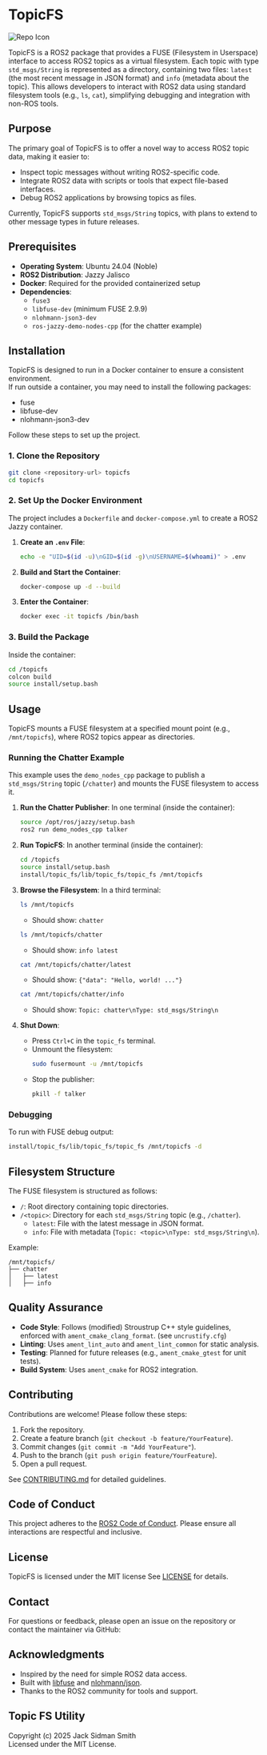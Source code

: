 # TopicFS
![Repo Icon](docs/images/repo_icon.png)

TopicFS is a ROS2 package that provides a FUSE (Filesystem in Userspace) interface to access ROS2 topics as a virtual filesystem. Each topic with type `std_msgs/String` is represented as a directory, containing two files: `latest` (the most recent message in JSON format) and `info` (metadata about the topic). This allows developers to interact with ROS2 data using standard filesystem tools (e.g., `ls`, `cat`), simplifying debugging and integration with non-ROS tools.

## Purpose
The primary goal of TopicFS is to offer a novel way to access ROS2 topic data, making it easier to:
- Inspect topic messages without writing ROS2-specific code.
- Integrate ROS2 data with scripts or tools that expect file-based interfaces.
- Debug ROS2 applications by browsing topics as files.

Currently, TopicFS supports `std_msgs/String` topics, with plans to extend to other message types in future releases.

## Prerequisites
- **Operating System**: Ubuntu 24.04 (Noble)
- **ROS2 Distribution**: Jazzy Jalisco
- **Docker**: Required for the provided containerized setup
- **Dependencies**:
  - `fuse3`
  - `libfuse-dev` (minimum FUSE 2.9.9)
  - `nlohmann-json3-dev`
  - `ros-jazzy-demo-nodes-cpp` (for the chatter example)

## Installation
TopicFS is designed to run in a Docker container to ensure a consistent environment.<br>
If run outside a container, you may need to install the following packages:
  - fuse
  - libfuse-dev
  - nlohmann-json3-dev

Follow these steps to set up the project.

### 1. Clone the Repository
```bash
git clone <repository-url> topicfs
cd topicfs
```

### 2. Set Up the Docker Environment
The project includes a `Dockerfile` and `docker-compose.yml` to create a ROS2 Jazzy container.

1. **Create an `.env` File**:
   ```bash
   echo -e "UID=$(id -u)\nGID=$(id -g)\nUSERNAME=$(whoami)" > .env
   ```

2. **Build and Start the Container**:
   ```bash
   docker-compose up -d --build
   ```

3. **Enter the Container**:
   ```bash
   docker exec -it topicfs /bin/bash
   ```

### 3. Build the Package
Inside the container:
```bash
cd /topicfs
colcon build
source install/setup.bash
```

## Usage
TopicFS mounts a FUSE filesystem at a specified mount point (e.g., `/mnt/topicfs`), where ROS2 topics appear as directories.

### Running the Chatter Example
This example uses the `demo_nodes_cpp` package to publish a `std_msgs/String` topic (`/chatter`) and mounts the FUSE filesystem to access it.

1. **Run the Chatter Publisher**:
   In one terminal (inside the container):
   ```bash
   source /opt/ros/jazzy/setup.bash
   ros2 run demo_nodes_cpp talker
   ```

2. **Run TopicFS**:
   In another terminal (inside the container):
   ```bash
   cd /topicfs
   source install/setup.bash
   install/topic_fs/lib/topic_fs/topic_fs /mnt/topicfs
   ```

3. **Browse the Filesystem**:
   In a third terminal:
   ```bash
   ls /mnt/topicfs
   ```
   - Should show: `chatter`
   ```bash
   ls /mnt/topicfs/chatter
   ```
   - Should show: `info latest`
   ```bash
   cat /mnt/topicfs/chatter/latest
   ```
   - Should show: `{"data": "Hello, world! ..."}`
   ```bash
   cat /mnt/topicfs/chatter/info
   ```
   - Should show: `Topic: chatter\nType: std_msgs/String\n`

4. **Shut Down**:
   - Press `Ctrl+C` in the `topic_fs` terminal.
   - Unmount the filesystem:
     ```bash
     sudo fusermount -u /mnt/topicfs
     ```
   - Stop the publisher:
     ```bash
     pkill -f talker
     ```

### Debugging
To run with FUSE debug output:
```bash
install/topic_fs/lib/topic_fs/topic_fs /mnt/topicfs -d
```

## Filesystem Structure
The FUSE filesystem is structured as follows:
- `/`: Root directory containing topic directories.
- `/<topic>`: Directory for each `std_msgs/String` topic (e.g., `/chatter`).
  - `latest`: File with the latest message in JSON format.
  - `info`: File with metadata (`Topic: <topic>\nType: std_msgs/String\n`).

Example:
```
/mnt/topicfs/
├── chatter
│   ├── latest
│   ├── info
```

## Quality Assurance
- **Code Style**: Follows (modified) Stroustrup C++ style guidelines,<br>
                  enforced with `ament_cmake_clang_format`.  (see `uncrustify.cfg`)
- **Linting**: Uses `ament_lint_auto` and `ament_lint_common` for static analysis.
- **Testing**: Planned for future releases (e.g., `ament_cmake_gtest` for unit tests).
- **Build System**: Uses `ament_cmake` for ROS2 integration.

## Contributing
Contributions are welcome! Please follow these steps:
1. Fork the repository.
2. Create a feature branch (`git checkout -b feature/YourFeature`).
3. Commit changes (`git commit -m "Add YourFeature"`).
4. Push to the branch (`git push origin feature/YourFeature`).
5. Open a pull request.

See [CONTRIBUTING.md](CONTRIBUTING.md) for detailed guidelines.

## Code of Conduct
This project adheres to the [ROS2 Code of Conduct](https://www.ros.org/conduct.html). Please ensure all interactions are respectful and inclusive.

## License
TopicFS is licensed under the MIT license See [LICENSE](LICENSE) for details.

## Contact
For questions or feedback, please open an issue on the repository or contact the maintainer via GitHub:

## Acknowledgments
- Inspired by the need for simple ROS2 data access.
- Built with [libfuse](https://github.com/libfuse/libfuse) and [nlohmann/json](https://github.com/nlohmann/json).
- Thanks to the ROS2 community for tools and support.

## Topic FS Utility
Copyright (c) 2025 Jack Sidman Smith<br>
Licensed under the MIT License.